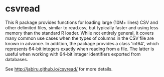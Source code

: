 csvread
========

This R package provides functions for loading large (10M+ lines) CSV
    and other delimited files, similar to read.csv, but typically faster
    and using less memory than the standard R loader. While not entirely general, 
    it covers many common use cases when the types of columns in the CSV file are known
    in advance. In addition, the package provides a class 'int64', which
    represents 64-bit integers exactly when reading from a file.
    The latter is useful when working with 64-bit integer identifiers
    exported from databases.

See <a href="http://jabiru.github.io/csvread/">http://jabiru.github.io/csvread/</a> for more details.

